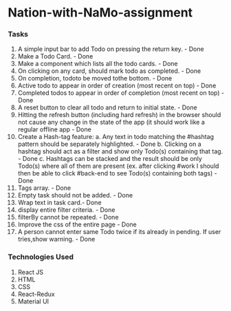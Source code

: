 # Nation-with-NaMo-assignment

### Tasks

1. A simple input bar to add Todo on pressing the return key. - Done
2. Make a Todo Card. - Done
3. Make a component which lists all the todo cards. - Done
4. On clicking on any card, should mark todo as completed. - Done
5. On completion, todoto be moved tothe bottom. - Done
6. Active todo to appear in order of creation (most recent on top) - Done
7. Completed todos to appear in order of completion (most recent on top) - Done
8. A reset  button to clear all todo and return to initial state. - Done
9. Hitting the refresh button (including hard refresh) in the browser should not cause any 
    change in the state of the app (it should work like a regular offline app - Done
10. Create a Hash-tag feature:
    a. Any text in todo matching the #hashtag pattern should be separately highlighted. - Done
    b. Clicking on a hashtag should act as a filter and show only Todo(s) containing that tag. - Done
    c. Hashtags can be stacked and the result should be only Todo(s) where all of them are 
    present (ex. after clicking #work I should then be able to click #back-end to see Todo(s) containing both tags) - Done
11. Tags array. - Done
12. Empty task should not be added. - Done
13. Wrap text in task card.- Done
14. display entire filter criteria. - Done  
15. filterBy cannot be repeated. - Done
16. Improve the css of the entire page - Done
17. A person cannot enter same Todo twice if its already in pending. If user tries,show
warning. - Done

### Technologies Used
1. React JS
2. HTML
3. CSS
4. React-Redux
5. Material UI








 




 
